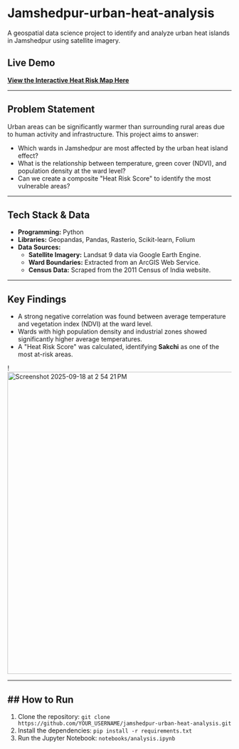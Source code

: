 # Jamshedpur-urban-heat-analysis
A geospatial data science project to identify and analyze urban heat islands in Jamshedpur using satellite imagery.

## Live Demo
**[View the Interactive Heat Risk Map Here](https://itsannapanna.github.io/jamshedpur-urban-heat-analysis/output/Jamshedpur_Heat_Risk_Map.html)**

---

## Problem Statement

Urban areas can be significantly warmer than surrounding rural areas due to human activity and infrastructure. This project aims to answer:
* Which wards in Jamshedpur are most affected by the urban heat island effect?
* What is the relationship between temperature, green cover (NDVI), and population density at the ward level?
* Can we create a composite "Heat Risk Score" to identify the most vulnerable areas?

---

## Tech Stack & Data

* **Programming:** Python
* **Libraries:** Geopandas, Pandas, Rasterio, Scikit-learn, Folium
* **Data Sources:**
    * **Satellite Imagery:** Landsat 9 data via Google Earth Engine.
    * **Ward Boundaries:** Extracted from an ArcGIS Web Service.
    * **Census Data:** Scraped from the 2011 Census of India website.

---

## Key Findings

* A strong negative correlation was found between average temperature and vegetation index (NDVI) at the ward level.
* Wards with high population density and industrial zones showed significantly higher average temperatures.
* A "Heat Risk Score" was calculated, identifying **Sakchi** as one of the most at-risk areas.

!
<img width="1273" height="677" alt="Screenshot 2025-09-18 at 2 54 21 PM" src="https://github.com/user-attachments/assets/978b37ab-328a-462e-8b98-fc6fa6890abc" />



---

## ## How to Run

1.  Clone the repository: `git clone https://github.com/YOUR_USERNAME/jamshedpur-urban-heat-analysis.git`
2.  Install the dependencies: `pip install -r requirements.txt`
3.  Run the Jupyter Notebook: `notebooks/analysis.ipynb`

